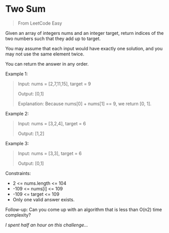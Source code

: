 # Two Sum

> From LeetCode
> Easy

Given an array of integers nums and an integer target, return indices of the two numbers such that they add up to target.

You may assume that each input would have exactly one solution, and you may not use the same element twice.

You can return the answer in any order.

 

Example 1:

> Input: nums = [2,7,11,15], target = 9
>
> Output: [0,1]
>
> Explanation: Because nums[0] + nums[1] == 9, we return [0, 1].

Example 2:

> Input: nums = [3,2,4], target = 6
>
> Output: [1,2]

Example 3:

> Input: nums = [3,3], target = 6
>
> Output: [0,1]
 

Constraints:

- 2 <= nums.length <= 104
- -109 <= nums[i] <= 109
- -109 <= target <= 109
- Only one valid answer exists.
 

Follow-up: Can you come up with an algorithm that is less than O(n2) time complexity?




*I spent half an hour on this challenge...*
